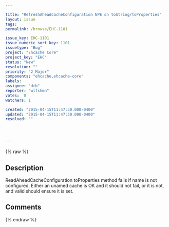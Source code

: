 ```yaml
---

title: "RefreshAheadCacheConfiguration NPE on toString/toProperties"
layout: issue
tags: 
permalink: /browse/EHC-1101

issue_key: EHC-1101
issue_numeric_sort_key: 1101
issuetype: "Bug"
project: "Ehcache Core"
project_key: "EHC"
status: "New"
resolution: ""
priority: "2 Major"
components: "ehcache,ehcache-core"
labels: 
assignee: "drb"
reporter: "wlfshmn"
votes:  0
watchers: 1

created: "2015-04-15T11:47:30.000-0400"
updated: "2015-04-15T11:47:30.000-0400"
resolved: ""




---
```


{% raw %}

## Description

<div markdown="1" class="description">

ReadAheadCacheConfiguration toProperties method fails if name is not configured. Either an unamed cache is OK and it should not fail, or it is not, and valid should ensure it is set.

</div>

## Comments



{% endraw %}
